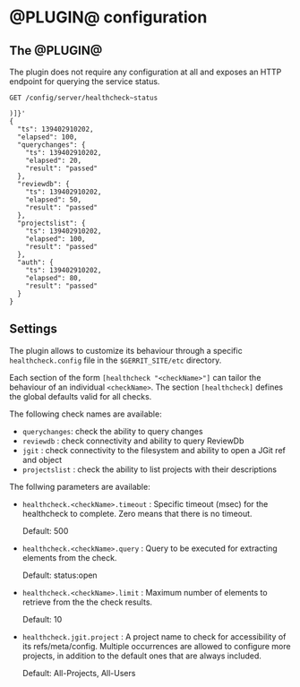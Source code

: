 @PLUGIN@ configuration
======================

The @PLUGIN@
------------

The plugin does not require any configuration at all and exposes an HTTP
endpoint for querying the service status.

```
GET /config/server/healthcheck~status

)]}'
{
  "ts": 139402910202,
  "elapsed": 100,
  "querychanges": {
    "ts": 139402910202,
    "elapsed": 20,
    "result": "passed"
  },
  "reviewdb": {
    "ts": 139402910202,
    "elapsed": 50,
    "result": "passed"
  },
  "projectslist": {
    "ts": 139402910202,
    "elapsed": 100,
    "result": "passed"
  },
  "auth": {
    "ts": 139402910202,
    "elapsed": 80,
    "result": "passed"
  }
}
```

Settings
--------

The plugin allows to customize its behaviour through a specific
`healthcheck.config` file in the `$GERRIT_SITE/etc` directory.

Each section of the form `[healthcheck "<checkName>"]` can tailor the
behaviour of an individual `<checkName>`. The section `[healthcheck]`
defines the global defaults valid for all checks.

The following check names are available:

- `querychanges`: check the ability to query changes
- `reviewdb` : check connectivity and ability to query ReviewDb
- `jgit` : check connectivity to the filesystem and ability to open a JGit ref and object
- `projectslist` : check the ability to list projects with their descriptions

The follwing parameters are available:

- `healthcheck.<checkName>.timeout` : Specific timeout (msec) for the
  healthcheck to complete. Zero means that there is no timeout.

  Default: 500

- `healthcheck.<checkName>.query` : Query to be executed for extracting
   elements from the check.

  Default: status:open

- `healthcheck.<checkName>.limit` : Maximum number of elements to retrieve from
  the the check results.

  Default: 10

- `healthcheck.jgit.project` : A project name to check for accessibility of its refs/meta/config.
   Multiple occurrences are allowed to configure more projects, in addition
   to the default ones that are always included.

  Default: All-Projects, All-Users